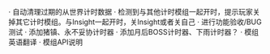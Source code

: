 <!-- · 进入游戏时/倒计时N分钟时(N = 事件列表自定义的数组 比如30、60、120)，左上角发出提示，配合提示音：TheFrontEnd:GetSound():PlaySound("dontstarve/HUD/XP_bar_fill_unlock") -->
<!-- 支持关闭此提示，client = true -->
<!-- · 像Insight一样的BOSS倒计时面板 -->
<!-- · 支持宣告倒计时 -->
<!-- · 支持指定倒计时一直显示(勾选显示，不勾选不显示，支持长久保存数据) -->
<!-- · 跨世界同步倒计时（显示计时来自哪个世界，不兼容超多层世界，模组说明里要标注） -->
<!-- · 客户端预测功能，开启此功能后服务器5秒或更多秒刷新一次数据，刷新给客户端后，客户端自己减一减一，减轻服务器压力 -->
<!-- · 支持识别【已暂停】的倒计时 -->
<!-- · 修改【遗迹当前阶段】计时 -->
<!-- · 修改面板UI <- -->

· 自动清理过期的从世界计时数据
· 检测到与其他计时模组一起开时，提示玩家关掉其它计时模组。与Insight一起开时，关Insight或者关自己
· 进行功能验收/BUG测试
· 添加猪镇、永不妥协计时器
· 添加月后BOSS计时器、下雨计时器？
· 模组英语翻译
· 模组API说明